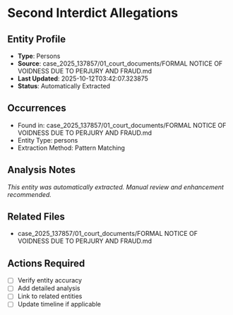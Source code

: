 # Second Interdict Allegations

## Entity Profile
- **Type**: Persons
- **Source**: case_2025_137857/01_court_documents/FORMAL NOTICE OF VOIDNESS DUE TO PERJURY AND FRAUD.md
- **Last Updated**: 2025-10-12T03:42:07.323875
- **Status**: Automatically Extracted

## Occurrences
- Found in: case_2025_137857/01_court_documents/FORMAL NOTICE OF VOIDNESS DUE TO PERJURY AND FRAUD.md
- Entity Type: persons
- Extraction Method: Pattern Matching

## Analysis Notes
*This entity was automatically extracted. Manual review and enhancement recommended.*

## Related Files
- case_2025_137857/01_court_documents/FORMAL NOTICE OF VOIDNESS DUE TO PERJURY AND FRAUD.md

## Actions Required
- [ ] Verify entity accuracy
- [ ] Add detailed analysis
- [ ] Link to related entities
- [ ] Update timeline if applicable
